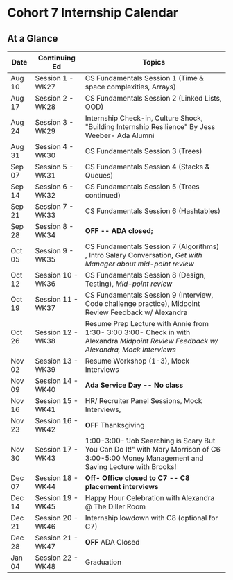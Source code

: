 # Cohort 7 Internship Calendar

## At a Glance

Date    | Continuing Ed         | Topics
--------|----------------|-----------------------------
Aug 10  | Session 1 - WK27 | CS Fundamentals Session 1 (Time & space complexities, Arrays)
Aug 17  | Session 2 - WK28 | CS Fundamentals Session 2 (Linked Lists, OOD)
Aug 24  | Session 3 - WK29 | Internship Check-in, Culture Shock, "Building Internship Resilience" By Jess Weeber- Ada Alumni
Aug 31  | Session 4 - WK30 | CS Fundamentals Session 3 (Trees)
Sep 07  | Session 5 - WK31 | CS Fundamentals Session 4 (Stacks & Queues)
Sep 14  | Session 6 - WK32 | CS Fundamentals Session 5 (Trees continued)
Sep 21  | Session 7 - WK33 | CS Fundamentals Session 6 (Hashtables)
Sep 28  | Session 8 - WK34 | **OFF -- ADA closed;**
Oct 05  | Session 9 - WK35 | CS Fundamentals Session 7 (Algorithms) , Intro Salary Conversation, *Get with Manager about mid-point review*
Oct 12  | Session 10 - WK36 | CS Fundamentals Session 8 (Design, Testing), *Mid-point review*
Oct 19  | Session 11 - WK37 | CS Fundamentals Session 9 (Interview, Code challenge practice), Midpoint Review Feedback w/ Alexandra
Oct 26  | Session 12 - WK38 | Resume Prep Lecture with Annie from 1:30- 3:00   3:00- Check in with Alexandra *Midpoint Review Feedback w/ Alexandra, Mock Interviews*
Nov 02  | Session 13 - WK39 | Resume Workshop (1-3),  Mock Interviews  
Nov 09  | Session 14 - WK40 | **Ada Service Day -- No class**
Nov 16  | Session 15 - WK41 |HR/ Recruiter Panel Sessions, Mock Interviews, 
Nov 23  | Session 16 - WK42 | **OFF** Thanksgiving
Nov 30  | Session 17 - WK43 | 1:00-3:00-"Job Searching is Scary But You Can Do It!" with Mary Morrison of C6 3:00-5:00 Money Management and Saving Lecture with Brooks! 
Dec 07  | Session 18 - WK44 | **Off- Office closed to C7 -- C8 placement interviews**
Dec 14  | Session 19 - WK45 | Happy Hour Celebration with Alexandra @ The Diller Room
Dec 21  | Session 20 - WK46 | Internship lowdown with C8 (optional for C7)
Dec 28  | Session 21 - WK47 | **OFF** ADA Closed
Jan 04  | Session 22 - WK48 | Graduation

